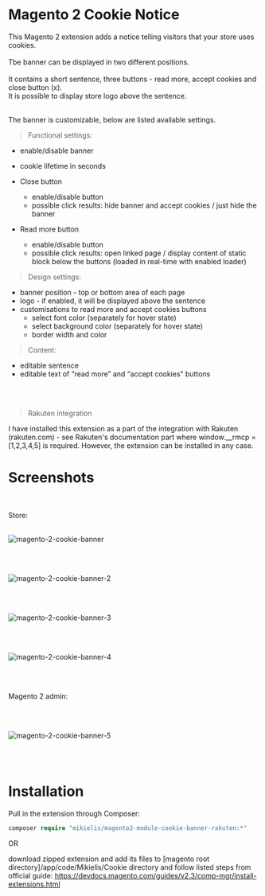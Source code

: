
# Magento 2 Cookie Notice

This Magento 2 extension adds a notice telling visitors that your store uses cookies.<br /><br />
Tbe banner can be displayed in two different positions.<br /><br />
It contains a short sentence, three buttons - read more, accept cookies and close button (x).<br />
It is possible to display store logo above the sentence.<br /><br />

The banner is customizable, below are listed available settings.

> Functional settings:

- enable/disable banner
- cookie lifetime in seconds

- Close button
  - enable/disable button
  - possible click results: hide banner and accept cookies / just hide the banner
  
- Read more button
  - enable/disable button
  - possible click results: open linked page / display content of static block below the buttons (loaded in real-time with enabled loader)

> Design settings:

- banner position - top or bottom area of each page
- logo - if enabled, it will be displayed above the sentence
- customisations to read more and accept cookies buttons
  - select font color (separately for hover state)
  - select background color (separately for hover state)
  - border width and color

> Content:

- editable sentence
- editable text of “read more” and “accept cookies" buttons

<br /><br />

 > Rakuten integration

I have installed this extension as a part of the integration with Rakuten (rakuten.com) - see Rakuten's documentation part where window.__rmcp = [1,2,3,4,5] is required.
However, the extension can be installed in any case.

# Screenshots

<br />

Store:<br /><br />

![magento-2-cookie-banner](https://user-images.githubusercontent.com/7327076/68532163-74183d00-031a-11ea-8945-5b358dd39603.png)

<br /><br />

![magento-2-cookie-banner-2](https://user-images.githubusercontent.com/7327076/68532167-7c707800-031a-11ea-9861-014d8b849653.png)

<br /><br />

![magento-2-cookie-banner-3](https://user-images.githubusercontent.com/7327076/68532166-7c707800-031a-11ea-9af9-82d0d5e96e1f.png)

<br /><br />

![magento-2-cookie-banner-4](https://user-images.githubusercontent.com/7327076/68532170-7d090e80-031a-11ea-875d-dccd462256f2.png)

<br /><br />

Magento 2 admin:

<br /><br />

![magento-2-cookie-banner-5](https://user-images.githubusercontent.com/7327076/68532169-7c707800-031a-11ea-923d-e9074098e282.png)

<br /><br />

# Installation

Pull in the extension through Composer:

```php
composer require "mikielis/magento2-module-cookie-banner-rakuten:*"
```

OR<br />

download zipped extension and add its files to [magento root directory]/app/code/Mikielis/Cookie directory and follow listed steps from official guide:
https://devdocs.magento.com/guides/v2.3/comp-mgr/install-extensions.html
